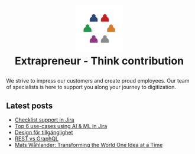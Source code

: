 <br />
<h1>
<p align="center">
  <img src="images/extrapreneur-logo.png" alt="Logo" width="128" height="128">
  <br>Extrapreneur - Think contribution
</h1>
</p>

<!-- START_ABOUT_SECTION -->

We strive to impress our customers and create proud employees. Our team of specialists is here to support you along your journey to digitization.

<!-- END_ABOUT_SECTION -->

## Latest posts

<!-- START_POSTS_SECTION -->

- [Checklist support in Jira](https://www.extrapreneur.se/blog/restvsgraphql-bypdz-cdtzs)
- [Top 6 use-cases using AI & ML in Jira](https://www.extrapreneur.se/blog/restvsgraphql-bypdz)
- [Design för tillgänglighet](https://www.extrapreneur.se/blog/design-fr-tillgnglighet)
- [REST vs GraphQL](https://www.extrapreneur.se/blog/restvsgraphql)
- [Mats Wåhlander: Transforming the World One Idea at a Time](https://www.extrapreneur.se/blog/mats-wahlander)

<!-- END_POSTS_SECTION -->